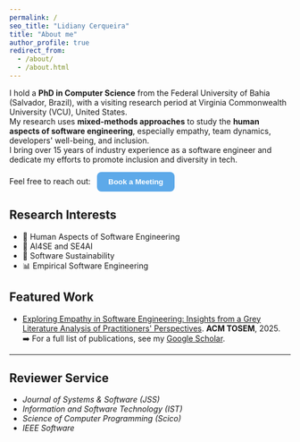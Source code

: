```yaml
---
permalink: /
seo_title: "Lidiany Cerqueira"
title: "About me"
author_profile: true
redirect_from: 
  - /about/
  - /about.html
---
```


I hold a **PhD in Computer Science** from the Federal University of Bahia (Salvador, Brazil), with a visiting research period at Virginia Commonwealth University (VCU), United States.  
My research uses **mixed-methods approaches** to study the **human aspects of software engineering**, especially empathy, team dynamics, developers' well-being, and inclusion.  
I bring over 15 years of industry experience as a software engineer and dedicate my efforts to promote inclusion and diversity in tech.

<p>
  Feel free to reach out:
  <button onclick="window.open('https://www.calday.me/lidianycs','_blank')"
          style="background-color:#5DA9E9; color:#fff; padding:10px 20px;
                 margin-left:8px; font-weight:bold; border:none;
                 border-radius:8px; cursor:pointer;">
    Book a Meeting
  </button>
</p>


## Research Interests
- 👥 Human Aspects of Software Engineering  
- 🧠 AI4SE and SE4AI  
- 🌱 Software Sustainability  
- 📊 Empirical Software Engineering  


## Featured Work
- [Exploring Empathy in Software Engineering: Insights from a Grey Literature Analysis of Practitioners' Perspectives](https://dl.acm.org/doi/abs/10.1145/3748721). **ACM TOSEM**, 2025.  
➡️ For a full list of publications, see my [Google Scholar](https://scholar.google.com/citations?user=kxhHAW4AAAAJ).

---

## Reviewer Service
- *Journal of Systems & Software (JSS)*  
- *Information and Software Technology (IST)*  
- *Science of Computer Programming (Scico)*  
- *IEEE Software*


</div>
